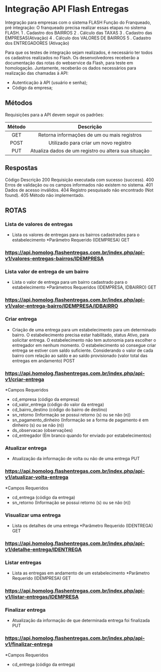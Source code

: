 # Integração API Flash Entregas
Integração para empresas com o sistema FLASH
Função do Franqueado, pré integração:
O franqueado precisa realizar essas etapas no sistema FLASH.
1 . Cadastro dos BAIRROS
2 . Cálculo das TAXAS
3 . Cadastro das EMPRESAS(Ativação)
4 . Cálculo dos VALORES DE BAIRROS
5 . Cadastro dos ENTREGADORES (Ativação)

Para que os testes de integração sejam realizados, é necessário ter todos os cadastros realizados no Flash.
Os desenvolvedores receberão a documentação das rotas do webservice da Flash, para teste em homologação.
Juntamente, receberão os dados necessários para realização das chamadas à API:
- Autenticação à API (usuário e senha);
- Código da empresa;

## Métodos
Requisições para a API devem seguir os padrões:

| Método |	Descrição|
|:------:|:---------:|
|GET	   | Retorna informações de um ou mais registros|
|POST	 | Utilizado para criar um novo registro|
|PUT	   | Atualiza dados de um registro ou altera sua situação|

## Respostas
Código	Descrição
200	Requisição executada com sucesso (success).
400	Erros de validação ou os campos informados não existem no sistema.
401	Dados de acesso inválidos.
404	Registro pesquisado não encontrado (Not found).
405	Método não implementado.

## ROTAS


### Lista de valores de entregas
- Lista os valores de entregas para os bairros cadastrados para o estabelecimento
*Parâmetro Requerido (IDEMPRESA)
GET
### https://api.homolog.flashentregas.com.br/index.php/api-v1/valores-entregas-bairros/IDEMPRESA


### Lista valor de entrega de um bairro
- Lista o valor de entrega para um bairro cadastrado para o estabelecimento
*Parâmetros Requeridos (IDEMPRESA, IDBAIRRO)
GET
### https://api.homolog.flashentregas.com.br/index.php/api-v1/valor-entrega-bairro/IDEMPRESA/IDBAIRRO

### Criar entrega
- Criação de uma entrega para um estabelecimento para um determinado bairro. O estabelecimento precisa estar habilitado, status Ativo, para solicitar entrega. O estabelecimento não tem autonomia para escolher o entregador em nenhum momento. O estabelecimento só consegue criar entrega se estiver com saldo suficiente. Considerando o valor de cada bairro com relação ao saldo e ao saldo provisionado (valor total das entregas em andamento)
POST
### https://api.homolog.flashentregas.com.br/index.php/api-v1/criar-entrega

*Campos Requeridos
- cd_empresa (código da empresa)
- cd_valor_entrega (código do valor da entrega)
- cd_bairro_destino (código do bairro de destino)
- sn_retorno (Informação se possui retorno (s) ou se não (n))
- sn_pagamento_dinheiro (Informação se a forma de pagamento é em dinheiro (s) ou se não (n))
- ds_observacao (observações)
- cd_entregador (Em branco quando for enviado por estabelecimentos)

### Atualizar entrega
- Atualização da informação de volta ou não de uma entrega
PUT
### https://api.homolog.flashentregas.com.br/index.php/api-v1/atualizar-volta-entrega

*Campos Requeridos
- cd_entrega (código da entrega)
- sn_retorno (Informação se possui retorno (s) ou se não (n))

### Visualizar uma entrega
- Lista os detalhes de uma entrega
*Parâmetro Requerido (IDENTREGA)
GET
### https://api.homolog.flashentregas.com.br/index.php/api-v1/detalhe-entrega/IDENTREGA


### Listar entregas
- Lista as entregas em andamento de um estabelecimento
*Parâmetro Requerido (IDEMPRESA)
GET
### https://api.homolog.flashentregas.com.br/index.php/api-v1/listar-entregas/IDEMPRESA

### Finalizar entrega
- Atualização da informação de que determinada entrega foi finalizada
PUT
### https://api.homolog.flashentregas.com.br/index.php/api-v1/finalizar-entrega

*Campos Requeridos
- cd_entrega (código da entrega)
